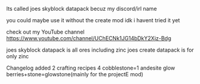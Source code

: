Its called joes skyblock datapack becuz my discord/irl name 

you could maybe use it without the create mod idk i havent tried it yet

check out my YouTube channel
https://www.youtube.com/channel/UChECNk1JG14bDkY2Xjz-Bdg

joes skyblock datapack is all ores including zinc
joes create datapack is for only zinc

Changelog
added 2 crafting recipes 
4 cobblestone=1 andesite
glow berries+stone=glowstone(mainly for the projectE mod)
